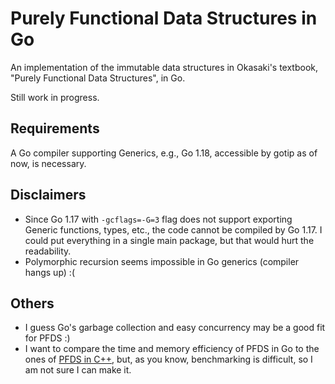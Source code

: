 # Purely Functional Data Structures in Go
An implementation of the immutable data structures in Okasaki's textbook, "Purely Functional Data Structures", in Go.

Still work in progress.

## Requirements
A Go compiler supporting Generics, e.g., Go 1.18, accessible by gotip as of now, is necessary.

## Disclaimers
* Since Go 1.17 with `-gcflags=-G=3` flag does not support exporting Generic functions, types, etc., the code cannot be compiled by Go 1.17. I could put everything in a single main package, but that would hurt the readability.
* Polymorphic recursion seems impossible in Go generics (compiler hangs up) :(

## Others
* I guess Go's garbage collection and easy concurrency may be a good fit for PFDS :)
* I want to compare the time and memory efficiency of PFDS in Go to the ones of [PFDS in C++](https://github.com/takkyu2/purely-functional-data-structures), but, as you know, benchmarking is difficult, so I am not sure I can make it.
